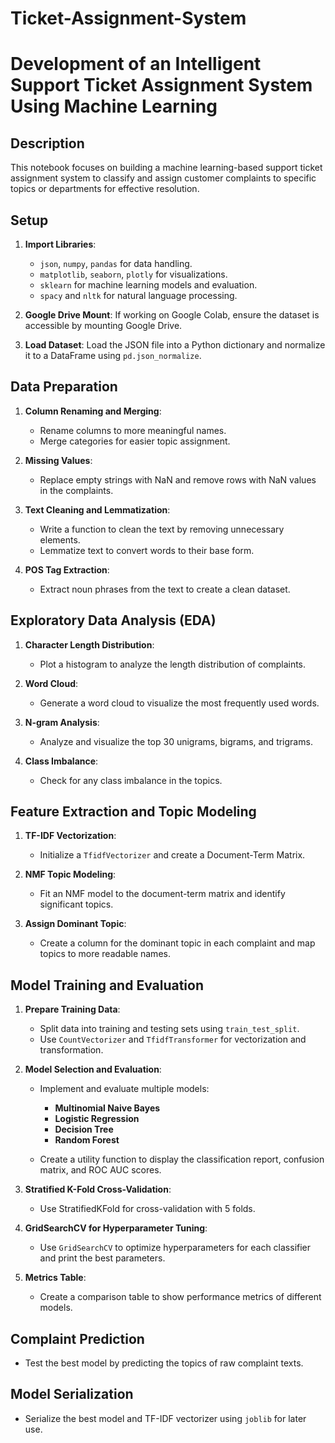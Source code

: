# Ticket-Assignment-System

# Development of an Intelligent Support Ticket Assignment System Using Machine Learning

## Description
This notebook focuses on building a machine learning-based support ticket assignment system to classify and assign customer complaints to specific topics or departments for effective resolution.

## Setup
1. **Import Libraries**:
   - `json`, `numpy`, `pandas` for data handling.
   - `matplotlib`, `seaborn`, `plotly` for visualizations.
   - `sklearn` for machine learning models and evaluation.
   - `spacy` and `nltk` for natural language processing.

2. **Google Drive Mount**:
   If working on Google Colab, ensure the dataset is accessible by mounting Google Drive.

3. **Load Dataset**:
   Load the JSON file into a Python dictionary and normalize it to a DataFrame using `pd.json_normalize`.

## Data Preparation
1. **Column Renaming and Merging**:
   - Rename columns to more meaningful names.
   - Merge categories for easier topic assignment.
   
2. **Missing Values**:
   - Replace empty strings with NaN and remove rows with NaN values in the complaints.

3. **Text Cleaning and Lemmatization**:
   - Write a function to clean the text by removing unnecessary elements.
   - Lemmatize text to convert words to their base form.

4. **POS Tag Extraction**:
   - Extract noun phrases from the text to create a clean dataset.

## Exploratory Data Analysis (EDA)
1. **Character Length Distribution**:
   - Plot a histogram to analyze the length distribution of complaints.

2. **Word Cloud**:
   - Generate a word cloud to visualize the most frequently used words.

3. **N-gram Analysis**:
   - Analyze and visualize the top 30 unigrams, bigrams, and trigrams.

4. **Class Imbalance**:
   - Check for any class imbalance in the topics.

## Feature Extraction and Topic Modeling
1. **TF-IDF Vectorization**:
   - Initialize a `TfidfVectorizer` and create a Document-Term Matrix.

2. **NMF Topic Modeling**:
   - Fit an NMF model to the document-term matrix and identify significant topics.

3. **Assign Dominant Topic**:
   - Create a column for the dominant topic in each complaint and map topics to more readable names.

## Model Training and Evaluation
1. **Prepare Training Data**:
   - Split data into training and testing sets using `train_test_split`.
   - Use `CountVectorizer` and `TfidfTransformer` for vectorization and transformation.

2. **Model Selection and Evaluation**:
   - Implement and evaluate multiple models:
     - **Multinomial Naive Bayes**
     - **Logistic Regression**
     - **Decision Tree**
     - **Random Forest**

   - Create a utility function to display the classification report, confusion matrix, and ROC AUC scores.

3. **Stratified K-Fold Cross-Validation**:
   - Use StratifiedKFold for cross-validation with 5 folds.

4. **GridSearchCV for Hyperparameter Tuning**:
   - Use `GridSearchCV` to optimize hyperparameters for each classifier and print the best parameters.

5. **Metrics Table**:
   - Create a comparison table to show performance metrics of different models.

## Complaint Prediction
- Test the best model by predicting the topics of raw complaint texts.

## Model Serialization
- Serialize the best model and TF-IDF vectorizer using `joblib` for later use.

